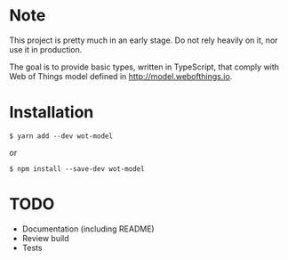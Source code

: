 # Note

This project is pretty much in an early stage. Do not rely heavily on it, nor
use it in production.

The goal is to provide basic types, written in TypeScript, that comply with Web
of Things model defined in http://model.webofthings.io.

# Installation

`$ yarn add --dev wot-model`

or

`$ npm install --save-dev wot-model`

# TODO

- Documentation (including README)
- Review build
- Tests
